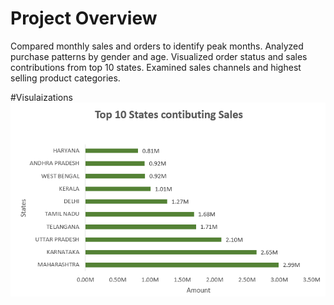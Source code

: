 # Project Overview
Compared monthly sales and orders to identify peak months.
Analyzed purchase patterns by gender and age.
Visualized order status and sales contributions from top 10 states.
 Examined sales channels and highest selling product categories.

 #Visulaizations
 ![State Sales](images/StateSales.png)
 
